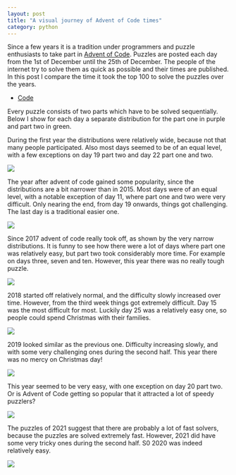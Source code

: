 ```yaml
---
layout: post
title: "A visual journey of Advent of Code times"
category: python
---
```


Since a few years it is a tradition under programmers and puzzle enthusiasts to take part in [Advent of Code](https://adventofcode.com/). Puzzles are posted each day from the 1st of December until the 25th of December. The people of the internet try to solve them as quick as possible and their times are published. In this post I compare the time it took the top 100 to solve the puzzles over the years.

- [Code](https://github.com/Roald87/AocTimes)

Every puzzle consists of two parts which have to be solved sequentially. Below I show for each day a separate distribution for the part one in purple and part two in green. 

During the first year the distributions were relatively wide, because not that many people participated. Also most days seemed to be of an equal level, with a few exceptions on day 19 part two and day 22 part one and two.

![](https://raw.githubusercontent.com/Roald87/AocTimes/main/2015.png)

The year after advent of code gained some popularity, since the distributions are a bit narrower than in 2015. Most days were of an equal level, with a notable exception of day 11, where part one and two were very difficult. Only nearing the end, from day 19 onwards, things got challenging. The last day is a traditional easier one.

![](https://raw.githubusercontent.com/Roald87/AocTimes/main/2016.png)

Since 2017 advent of code really took off, as shown by the very narrow distributions. It is funny to see how there were a lot of days where part one was relatively easy, but part two took considerably more time. For example on days three, seven and ten. However, this year there was no really tough puzzle.

![](https://raw.githubusercontent.com/Roald87/AocTimes/main/2017.png)

2018 started off relatively normal, and the difficulty slowly increased over time. However, from the third week things got extremely difficult. Day 15 was the most difficult for most. Luckily day 25 was a relatively easy one, so people could spend Christmas with their families.

![](https://raw.githubusercontent.com/Roald87/AocTimes/main/2018.png)

2019 looked similar as the previous one. Difficulty increasing slowly, and with some very challenging ones during the second half. This year there was no mercy on Christmas day!

![](https://raw.githubusercontent.com/Roald87/AocTimes/main/2019.png)

This year seemed to be very easy, with one exception on day 20 part two. Or is Advent of Code getting so popular that it attracted a lot of speedy puzzlers? 

![](https://raw.githubusercontent.com/Roald87/AocTimes/main/2020.png)

The puzzles of 2021 suggest that there are probably a lot of fast solvers, because the puzzles are solved extremely fast. However, 2021 did have some very tricky ones during the second half. S0 2020 was indeed relatively easy. 

![](https://raw.githubusercontent.com/Roald87/AocTimes/main/2021.png)
